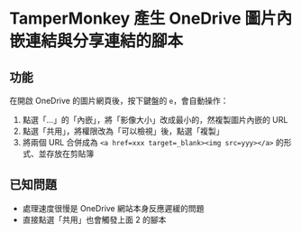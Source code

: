 # TamperMonkey 產生 OneDrive 圖片內嵌連結與分享連結的腳本

## 功能

在開啟 OneDrive 的圖片網頁後，按下鍵盤的 `e`，會自動操作：

1. 點選「…」的「內嵌」，將「影像大小」改成最小的，然複製圖片內嵌的 URL
2. 點選「共用」，將權限改為「可以檢視」後，點選「複製」
3. 將兩個 URL 合併成為 `<a href=xxx target=_blank><img src=yyy></a>` 的形式、並存放在剪貼簿

## 已知問題

- 處理速度很慢是 OneDrive 網站本身反應遲緩的問題
- 直接點選「共用」也會觸發上面 2 的腳本
